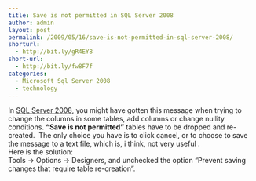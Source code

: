 ```yaml
---
title: Save is not permitted in SQL Server 2008
author: admin
layout: post
permalink: /2009/05/16/save-is-not-permitted-in-sql-server-2008/
shorturl:
  - http://bit.ly/gR4EY8
short-url:
  - http://bit.ly/fw8F7f
categories:
  - Microsoft Sql Server 2008
  - technology
---
```

<div id="msgcns!98EC8584C8BBED54!849" class="bvMsg">
  <div>
    In <a href="http://go.microsoft.com/fwlink/?LinkID=103186" target="_blank">SQL Server 2008</a>, you might have gotten this message when trying to change the columns in some tables, add columns or change nullity conditions. <strong>&#8220;Save is not permitted&#8221;</strong> tables have to be dropped and re-created.  The only choice you have is to click cancel, or to choose to save the message to a text file, which is, i think, not very useful .
  </div>
  
  <div>
    Here is the solution:
  </div>
  
  <div>
    Tools -> Options -> Designers, and unchecked the option &#8220;Prevent saving changes that require table re-creation&#8221;.
  </div>
</div>